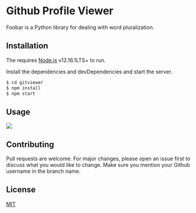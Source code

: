 # Github Profile Viewer

Foobar is a Python library for dealing with word pluralization.

## Installation

The requires [Node.js](https://nodejs.org/) v12.16.1LTS+ to run.

Install the dependencies and devDependencies and start the server.

```sh
$ cd gitviewer
$ npm install
$ npm start
```

## Usage
![](https://media.giphy.com/media/LSd0h9N2vdP0i6UpVY/giphy.gif)

## Contributing
Pull requests are welcome. For major changes, please open an issue first to discuss what you would like to change. Make sure you mention your Github username in the branch name.


## License
[MIT](https://choosealicense.com/licenses/mit/)